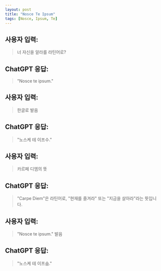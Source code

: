 ```yaml
---
layout: post
title: "Nosce Te Ipsum"
tags: [Nosce, Ipsum, Te]
---
```


## 사용자 입력:
> 너 자신을 알라를 라틴어로?

## ChatGPT 응답:
> "Nosce te ipsum."

## 사용자 입력:
> 한글로 발음

## ChatGPT 응답:
> "노스케 테 이프수."

## 사용자 입력:
> 카르페 디엠의 뜻

## ChatGPT 응답:
> "Carpe Diem"은 라틴어로, "현재를 즐겨라" 또는 "지금을 살아라"라는 뜻입니다.

## 사용자 입력:
> "Nosce te ipsum." 발음

## ChatGPT 응답:
> "노스케 테 이프숨."


